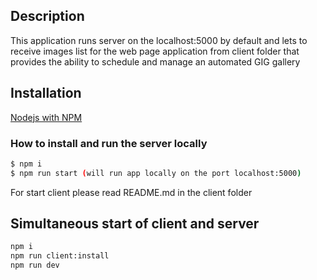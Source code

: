 ## Description

This application runs server on the localhost:5000 by default and lets to receive images list for the web page application from client folder that provides the ability to schedule and manage an automated GIG gallery

## Installation

[Nodejs with NPM](https://nodejs.org/en/)

### How to install and run the server locally
```bash
$ npm i
$ npm run start (will run app locally on the port localhost:5000)
```
For start client please read README.md in the client folder

## Simultaneous start of client and server

```bash
npm i
npm run client:install
npm run dev
```
